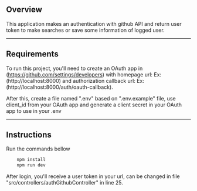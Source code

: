 ## Overview

This application makes an authentication with github API and return user token to make searches or save some information of logged user.

---

## Requirements

To run this project, you'll need to create an OAuth app in (https://github.com/settings/developers) with homepage url: Ex:(http://localhost:8000) and authorization callback url: Ex:(http://localhost:8000/auth/oauth-callback).

After this, create a file named ".env" based on ".env.example" file, use client_id from your OAuth app and generate a client secret in your OAuth app to use in your .env

---

## Instructions

Run the commands bellow

```bash
    npm install
    npm run dev
```

After login, you'll receive a user token in your url, can be changed in file "src/controllers/authGithubController" in line 25.
